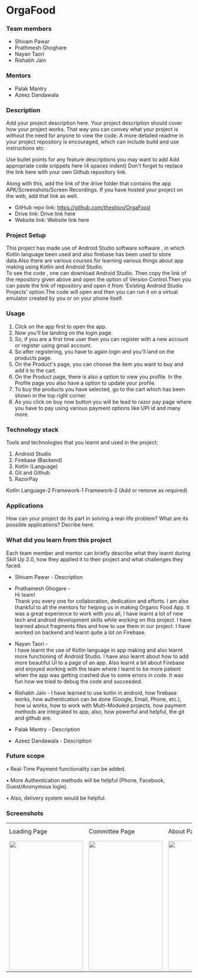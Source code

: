 # **OrgaFood**

### **Team members**
* Shivam Pawar
* Prathmesh Ghoghare
* Nayan Taori
* Rishabh Jain
 
### **Mentors**
* Palak Mantry
* Azeez Dandawala

### **Description**
Add your project description here. Your project description should cover how your project works. That way you can convey what your project is without the need for anyone to view the code. A more detailed readme in your project repository is encouraged, which can include build and use instructions etc.

Use bullet points for any feature descriptions you may want to add
    Add appropriate code snippets here (4 spaces indent)
Don't forget to replace the link here with your own Github repository link.

Along with this, add the link of the drive folder that contains the app APK/Screenshots/Screen Recordings. If you have hosted your project on the web, add that link as well.

* GitHub repo link: https://github.com/theshivv/OrgaFood
* Drive link: Drive link here
* Website link: Website link here

### **Project Setup**  
This project has made use of Android Studio software software , in which Kotlin language been used and also firebase has been used to store data.Also there are various courses for learning various things about app making using Kotlin and Android Studio.  
To see the code , one can download Android Studio. Then copy the link of the repository given above and open the option of Version Control.Then you can paste the link of repository and open it from 'Existing Android Studio Projects' option.The code will open and then you can run it on a virtual emulator created by you or on your phone itself.

### **Usage**
1. Click on the app first to open the app.
2. Now you'll be landing on the login page.
3. So, if you are a first time user then you can register with a new account or register using gmail account.
4. So after registering, you have to again login and you'll land on the products page.
5. On the Product's page, you can choose the item you want to buy and add it to the cart.
6. On the Product page, there is also a option to view you profile. In the Profile page you also have a option to update your profile.
7. To buy the products you have selected, go to the cart which has been shown in the top right corner.
8. As you click on buy now button you will be lead to razor pay page where you have to pay using various payment options like UPI id and many more. 

### **Technology stack**
Tools and technologies that you learnt and used in the project:
1. Android Studio 
2. Firebase (Backend)
3. Kotlin (Language)
4. Git and Github
5. RazorPay

Kotlin
Language-2
Framework-1
Framework-2 (Add or remove as required)

### **Applications**
How can your project do its part in solving a real-life problem? What are its possible applications? Decribe here.

### **What did you learn from this project**
Each team member and mentor can briefly describe what they learnt during Skill Up 2.0, how they applied it to their project and what challenges they faced.

* Shivam Pawar - Description

* Prathamesh Ghogare -  
Hi team!  
Thank you every one for collaboration, dedication and efforts. I am also thankful to all the mentors for helping us in making Organic Food App. It was a great experience to work with you all, I have learnt a lot of new tech and android development skills while working on this project. I have learned about fragments files and how to use them in our project. I have worked on backend and learnt quite a lot on Firebase.

* Nayan Taori -  
 I have learnt the use of Kotlin language in app making and also learnt more functioning of Android Studio. I have also learnt about how to add more beautiful UI to a page of an app. Also learnt a bit about Firebase and enjoyed working with the team where I learnt to be more patient when the app was getting crashed due to some errors in code. It was fun how we tried to debug the code and succeeded.

* Rishabh Jain - 
 I have learned to use kotlin in android, how firebase works, how authentication can be done (Google, Email, Phone, etc.), how ui works, how to work with Multi-Moduled projects, how payment methods are integrated to app, also, how powerful and helpful, the git and github are.

* Palak Mantry - Description

* Azeez Dandawala - Description

### **Future scope**

  • Real-Time Payment functionality can be added.
  
  • More Authentication methods will be helpful (Phone, Facebook, Guest/Anonymous login).

  • Also, delivery system would be helpful.
### **Screenshots**
<table>
  <tr>
    <td>Loading Page</td>
    <td>Committee Page</td>
    <td>About Page</td>
    <td>Social Page</td>
    <td>Committee Members Page</td>
  </tr>
  <tr>
    <td> <img src="https://drive.google.com/uc?export=view&id=1NPmreuIgO2VOyTIvcYR5KGpxyYZOuagj" width="200" height="350"></td>
    <td> <img src="https://drive.google.com/uc?export=view&id=18kTMMu7jqQCi2GE1NZL_6jiqPA-jmG8m" width="200" height="350"></td>
    <td> <img src="https://drive.google.com/uc?export=view&id=1givzHYgsQmqHs-sI_9HtxynrH2QMKKBJ" width="200" height="350"></td>
    <td> <img src="https://drive.google.com/uc?export=view&id=1DAuOgR7epcyqOy_P15VgeuNz7Y946v-w" width="200" height="350"></td>
    <td> <img src="https://drive.google.com/uc?export=view&id=1EqcuKllVsDzhxlTT60aviY4FUnU_BHWW" width="200" height="350"></td>
  </tr>
</table>
